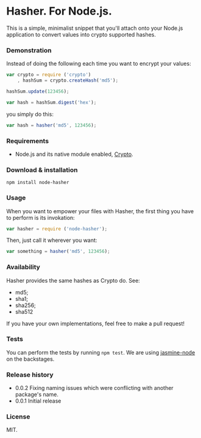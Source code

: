 # Hasher. For Node.js.

This is a simple, minimalist snippet that you'll attach onto your Node.js
application to convert values into crypto supported hashes.

### Demonstration

Instead of doing the following each time you want to encrypt your values:

```js
var crypto = require ('crypto')
    , hashSum = crypto.createHash('md5');

hashSum.update(123456);

var hash = hashSum.digest('hex');
```

you simply do this:

```js
var hash = hasher('md5', 123456);
```

### Requirements

- Node.js and its native module enabled, [Crypto](http://nodejs.org/api/crypto.html).

### Download & installation

`npm install node-hasher`

### Usage

When you want to empower your files with Hasher, the first thing you have to
perform is its invokation:

```js
var hasher = require ('node-hasher');
```

Then, just call it wherever you want:

```js
var something = hasher('md5', 123456);
```

### Availability

Hasher provides the same hashes as Crypto do. See:

- md5;
- sha1;
- sha256;
- sha512

If you have your own implementations, feel free to make a pull request!

### Tests

You can perform the tests by running `npm test`. We are using [jasmine-node](https://github.com/mhevery/jasmine-node)
on the backstages.

### Release history

* 0.0.2 Fixing naming issues which were conflicting with another package's name.
* 0.0.1 Initial release

### License

MIT.
